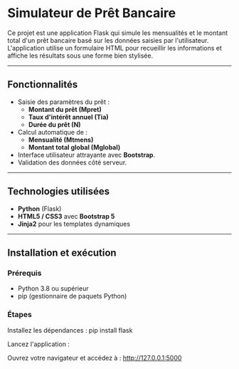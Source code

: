 # Simulateur de Prêt Bancaire

Ce projet est une application Flask qui simule les mensualités et le montant total d'un prêt bancaire basé sur les données saisies par l'utilisateur. L'application utilise un formulaire HTML pour recueillir les informations et affiche les résultats sous une forme bien stylisée.

---

## Fonctionnalités
- Saisie des paramètres du prêt :
  - **Montant du prêt (Mpret)**
  - **Taux d'intérêt annuel (Tia)**
  - **Durée du prêt (N)**
- Calcul automatique de :
  - **Mensualité (Mtmens)**
  - **Montant total global (Mglobal)**
- Interface utilisateur attrayante avec **Bootstrap**.
- Validation des données côté serveur.

---

## Technologies utilisées
- **Python** (Flask)
- **HTML5 / CSS3** avec **Bootstrap 5**
- **Jinja2** pour les templates dynamiques

---

## Installation et exécution

### Prérequis
- Python 3.8 ou supérieur
- pip (gestionnaire de paquets Python)

### Étapes
Installez les dépendances :
pip install flask

Lancez l'application :

Ouvrez votre navigateur et accédez à : http://127.0.0.1:5000

